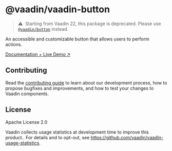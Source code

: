 # @vaadin/vaadin-button

> ⚠️&nbsp; Starting from Vaadin 22, this package is deprecated.
> Please use [`@vaadin/button`](https://www.npmjs.com/package/@vaadin/button) instead.

An accessible and customizable button that allows users to perform actions.

[Documentation + Live Demo ↗](https://vaadin.com/docs/latest/ds/components/button)

## Contributing

Read the [contributing guide](https://vaadin.com/docs/latest/guide/contributing/overview) to learn about our development process, how to propose bugfixes and improvements, and how to test your changes to Vaadin components.

## License

Apache License 2.0

Vaadin collects usage statistics at development time to improve this product..
For details and to opt-out, see https://github.com/vaadin/vaadin-usage-statistics.
